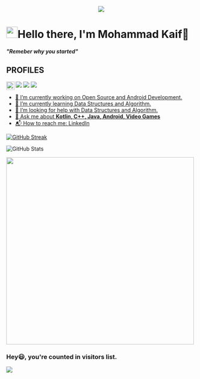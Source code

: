 <p align="center">
  <img src="https://holopin.io/@kaifu07"> </p>


<p>
  <h1 align="left"><img src="https://emojis.slackmojis.com/emojis/images/1531849430/4246/blob-sunglasses.gif?1531849430" width="30"/><b>Hello there, I'm Mohammad Kaif👋</b></h1>
</p>

<p>
  <h4 align="left"><b><i>"Remeber why you started"</i></b></h4>
</p>

## PROFILES

<p>
<a href="https://www.linkedin.com/in//mohammad-kaif-1809a7192/"><img src="https://img.shields.io/badge/LinkedIn-0077B5?style=for-the-badge&logo=linkedin&logoColor=white"></a>
<a href="mailto:kaif1695@example.com"><img src="https://img.shields.io/badge/Gmail-D14836?style=for-the-badge&logo=gmail&logoColor=white"></a>
<a href="https://twitter.com/https://twitter.com/kaifuu_twts?s=20&t=wlBa695BCx9lnTLx-dWtx"><img src="https://img.shields.io/badge/Twitter-1DA1F2?style=for-the-badge&logo=twitter&logoColor=white"></a> 
  <a href="https://discord.com/channels/@me/Kaifu1695#4862">
  <img align="left" alt="Kaif's Discord" width="22px" src="https://raw.githubusercontent.com/peterthehan/peterthehan/master/assets/discord.svg" />
    
</p>

- 🔭 I’m currently working on Open Source and Android Development.<br>
- 🌱 I’m currently learning Data Structures and Algorithm.<br>
- 🤔 I’m looking for help with Data Structures and Algorithm.<br>
- 💬 Ask me about **Kotlin, C++, Java, Android, Video Games**
- 📬 How to reach me: <a href="https://www.linkedin.com/in/mohammad-kaif-1809a7192/"> LinkedIn </a>

[![GitHub Streak](http://github-readme-streak-stats.herokuapp.com?user=MohammadKaif1&theme=dracula&date_format=j%20M%5B%20Y%5D)](https://git.io/streak-stats)

![GitHub Stats](https://github-readme-stats.vercel.app/api?username=MohammadKaif1&theme=radical&show_icons=true)

<div align="left">
<img src="https://github-readme-stats.vercel.app/api/top-langs/?username=MohammadKaif1&layout=compact&theme=react&count_private=true" /width=498>
</div>

### Hey😃, you're counted  in visitors list. 

  <img src="https://profile-counter.glitch.me/MohammadKaif1/count.svg" />
</div>

<!--
**MohammadKaif1/MohammadKaif1** is a ✨ _special_ ✨ repository because its `README.md` (this file) appears on your GitHub profile.





